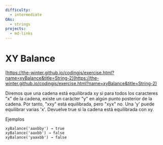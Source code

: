 ```yaml
---
difficulty:
  - intermediate
OAs:
  - strings
projects:
  - md-links
---
```


# XY Balance

[https://the-winter.github.io/codingjs/exercise.html?name=xyBalance&title=String-2](https://the-winter.github.io/codingjs/exercise.html?name=xyBalance&title=String-2)

Diremos que una cadena está equilibrada xy si para todos
los caracteres "x" de la cadena, existe un carácter "y"
en algún punto posterior de la cadena. Por tanto, "xxy"
está equilibrada, pero "xyx" no. Una 'y' puede equilibrar
varias 'x'. Devuelve true si la cadena está equilibrada con xy.

Ejemplos

    xyBalance('aaxbby') → true
    xyBalance('aaxbb') → false
    xyBalance('yaaxbb') → false
